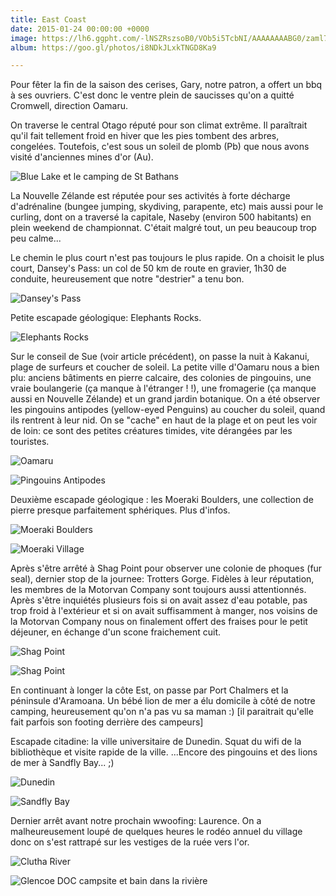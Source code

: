 ```yaml
---
title: East Coast
date: 2015-01-24 00:00:00 +0000
image: https://lh6.ggpht.com/-lNSZRszsoB0/VOb5i5TcbNI/AAAAAAAABG0/zaml7vqi5fk/s1280/upload_-1.jpg
album: https://goo.gl/photos/i8NDkJLxkTNGD8Ka9

---
```

Pour fêter la fin de la saison des cerises, Gary, notre patron, a offert un bbq à ses ouvriers. C'est donc le ventre plein de saucisses qu'on a quitté Cromwell, direction Oamaru.

On traverse le central Otago réputé pour son climat extrême. Il paraîtrait qu'il fait tellement froid en hiver que les pies tombent des arbres, congelées. Toutefois, c'est sous un soleil de plomb (Pb) que nous avons visité d'anciennes mines d'or (Au). 

![Blue Lake et le camping de St Bathans](https://lh5.ggpht.com/-VAxyF3Cw4fc/VOeYkyTGXJI/AAAAAAAACC4/yGLQadiazbE/s1280/upload_-1.jpg )

La Nouvelle Zélande est réputée pour ses activités à forte décharge d'adrénaline (bungee jumping, skydiving, parapente, etc) mais aussi pour le curling, dont on a traversé la capitale, Naseby (environ 500 habitants) en plein weekend de championnat. C'était malgré tout, un peu beaucoup trop peu calme... 

Le chemin le plus court n'est pas toujours le plus rapide. On a choisit le plus court, Dansey's Pass: un col de 50 km de route en gravier, 1h30 de conduite, heureusement que notre "destrier" a tenu bon.

![Dansey's Pass](https://lh3.ggpht.com/-qUJYs-xhnho/VOeYmiM9gdI/AAAAAAAACDA/vzSp6TxGQNY/s1280/upload_-1.jpg )

Petite escapade géologique: Elephants Rocks.

![Elephants Rocks](https://lh5.ggpht.com/-xtNo_hYopx0/VOeYqTkggrI/AAAAAAAACDI/qBZiJTJVSi8/s1280/upload_-1.jpg )

Sur le conseil de Sue (voir article précédent), on passe la nuit à Kakanui, plage de surfeurs et coucher de soleil. La petite ville d'Oamaru nous a bien plu: anciens bâtiments en pierre calcaire, des colonies de pingouins, une vraie boulangerie (ça manque à l'étranger ! !), une fromagerie (ça manque aussi en Nouvelle Zélande) et un grand jardin botanique. On a été observer les pingouins antipodes (yellow-eyed Penguins) au coucher du soleil, quand ils rentrent à leur nid. On se "cache" en haut de la plage et on peut les voir de loin: ce sont des petites créatures timides, vite dérangées par les touristes.

![Oamaru](https://lh6.ggpht.com/-BR6r8QbYgnc/VOeYsNiCFkI/AAAAAAAACDQ/nRszwDBivuc/s1280/upload_-1.jpg )

![Pingouins Antipodes](https://lh3.ggpht.com/-5xKq-d3xHiY/VOeYtykA5-I/AAAAAAAACDY/-Dgiwl2j34Q/s1280/upload_-1.jpg )

Deuxième escapade géologique : les Moeraki Boulders, une collection de pierre presque parfaitement sphériques. Plus d'infos. 

![Moeraki Boulders](https://lh4.ggpht.com/-6c4IR06vsKg/VOeYxdv3JvI/AAAAAAAACDo/UxK3GhEXXGg/s1280/upload_-1.jpg )

![Moeraki Village](https://lh3.ggpht.com/-60ZiZr3FMeM/VOeYzpf9K8I/AAAAAAAACDw/Q2zGYQxvFro/s1280/upload_-1.jpg )

Après s'être arrêté à Shag Point pour observer une colonie de phoques (fur seal), dernier stop de la journee: Trotters Gorge. Fidèles à leur réputation, les membres de la Motorvan Company sont toujours aussi attentionnés. Après s'être inquiétés plusieurs fois si on avait assez d'eau potable, pas trop froid à l'extérieur et si on avait suffisamment à manger, nos voisins de la Motorvan Company nous on finalement offert des fraises pour le petit déjeuner, en échange d'un scone fraichement cuit.

![Shag Point](https://lh5.ggpht.com/-BWPGZBMJ_E0/VOeY21D6SOI/AAAAAAAACEA/gje3jZlMUvg/s1280/upload_-1.jpg )

![Shag Point](https://lh4.ggpht.com/-rvUcn1Sej6I/VOeY1eYHb3I/AAAAAAAACD4/hhcJFgc2rIk/s1280/upload_-1.jpg )

En continuant à longer la côte Est, on passe par Port Chalmers et la péninsule d'Aramoana. Un bébé lion de mer a élu domicile à côté de notre camping, heureusement qu'on n'a pas vu sa maman :) [il paraitrait qu'elle fait parfois son footing derrière des campeurs]

Escapade citadine: la ville universitaire de Dunedin. Squat du wifi de la bibliothèque et visite rapide de la ville. ...Encore des pingouins et des lions de mer à Sandfly Bay... ;)

![Dunedin](https://lh6.ggpht.com/-8Y7KH9BLsf4/VOjV3LMlMRI/AAAAAAAACHE/YJjaJzGS2ak/s1280/upload_-1.jpg )

![Sandfly Bay](https://lh4.ggpht.com/-LsN8qQjKcjg/VOjVmuyRIoI/AAAAAAAACGs/dGOBvgG_NxI/s1280/upload_-1.jpg )

Dernier arrêt avant notre prochain wwoofing: Laurence. On a malheureusement loupé de quelques heures le rodéo annuel du village donc on s'est rattrapé sur les vestiges de la ruée vers l'or.

![Clutha River](https://lh5.ggpht.com/-9cF0M2La44E/VOjVyf3Xe8I/AAAAAAAACG8/Y7K6BvGr26s/s1280/upload_-1.jpg )

![Glencoe DOC campsite et bain dans la rivière](https://lh4.ggpht.com/-BIYNPbCmv7g/VOeYvm8qkCI/AAAAAAAACDg/p2fNZMjoGTE/s1280/upload_-1.jpg )